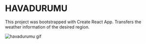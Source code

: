 # HAVADURUMU

This project was bootstrapped with Create React App.
Transfers the weather information of the desired region.

![havadurumu gif](havadurumu.gif)

